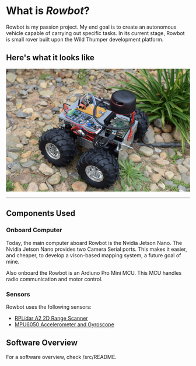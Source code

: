 # What is *Rowbot*?

Rowbot is my passion project.
My end goal is to create an autonomous vehicle capable of carrying out specific tasks.
In its current stage, Rowbot is small rover built upon the Wild Thumper development platform.

## Here's what it looks like

![Whole Rover](assets/version1/wholeView.JPG)

---

## Components Used

### Onboard Computer

Today, the main computer aboard Rowbot is the Nvidia Jetson Nano.
The Nvidia Jetson Nano provides two Camera Serial ports. 
This makes it easier, and cheaper, to develop a vison-based mapping system, a future goal of mine.

Also onboard the Rowbot is an Ardiuno Pro Mini MCU.
This MCU handles radio communication and motor control.


### Sensors

Rowbot uses the following sensors:

- [RPLidar A2 2D Range Scanner](https://www.slamtec.com/en/Lidar/A2)
- [MPU6050 Accelerometer and Gyroscope](https://invensense.tdk.com/products/motion-tracking/6-axis/mpu-6050/)


## Software Overview

For a software overview, check /src/README.